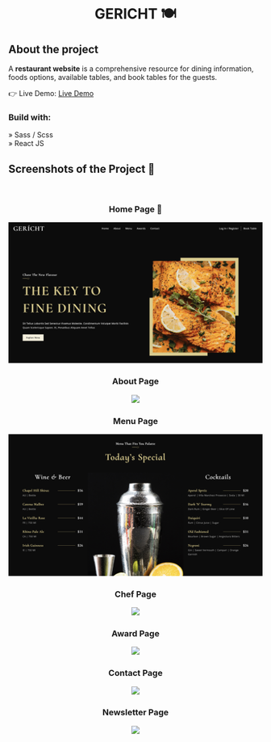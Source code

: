 <div align='center'><h1>GERICHT 🍽️</h1></div>


<h2>About the project</h2>

  <p>A <b>restaurant website</b> is a comprehensive 
              resource for dining information, foods options, available tables, and 
              book tables for the guests. </p>

👉 Live Demo: <a rel="noreferrer" target="_blank"  href='https://gericht.sajin-rana.com/'>Live Demo</a>

<h3>Build with:</h3>

» Sass / Scss <br>
» React JS

<h2>Screenshots of the Project 📸</h2>
<br>
<h3 align='center'>Home Page 🏡</h3>

<div align='center'>
<img src='https://github.com/sajin-rana/restaurant/blob/main/src/assets/Screenshot%202023-06-20%20at%2010.36.26%20PM.png'/>

</div>

<h3 align='center'>About Page </h3>

<div align='center'>
<img src='https://github.com/sajin-rana/restaurant/blob/main/src/assets/Screenshot%202023-06-21%20at%206.50.28%20AM.png'/>

</div>

<h3 align='center'>Menu Page </h3>

<div align='center'>
<img src='https://github.com/sajin-rana/restaurant/blob/main/src/assets/Screenshot%202023-06-21%20at%206.50.47%20AM.png'/>

</div>

<h3 align='center'>Chef Page </h3>

<div align='center'>
<img src='https://github.com/sajin-rana/restaurant/blob/main/src/assets/Screenshot%202023-06-21%20at%206.51.07%20AM.png'/>

</div>

<h3 align='center'>Award Page </h3>

<div align='center'>
<img src='https://github.com/sajin-rana/restaurant/blob/main/src/assets/Screenshot%202023-06-21%20at%206.51.26%20AM.png'/>

</div>

<h3 align='center'>Contact Page </h3>

<div align='center'>
<img src='https://github.com/sajin-rana/restaurant/blob/main/src/assets/Screenshot%202023-06-21%20at%206.51.53%20AM.png'/>

</div>

<h3 align='center'>Newsletter Page </h3>
<div align='center'>
<img src='https://github.com/sajin-rana/restaurant/blob/main/src/assets/Screenshot%202023-06-21%20at%206.52.10%20AM.png'/>

</div>
